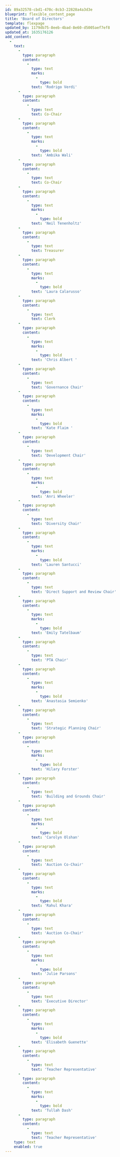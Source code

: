 ```yaml
---
id: 89a32578-cbd1-470c-8cb3-22828a4a3d3e
blueprint: flexible_content_page
title: 'Board of Directors'
template: flexpage
updated_by: 1179db75-8eeb-4bad-8e60-d5005aef7ef8
updated_at: 1635176126
add_content:
  -
    text:
      -
        type: paragraph
        content:
          -
            type: text
            marks:
              -
                type: bold
            text: 'Rodrigo Verdi'
      -
        type: paragraph
        content:
          -
            type: text
            text: Co-Chair
      -
        type: paragraph
        content:
          -
            type: text
            marks:
              -
                type: bold
            text: 'Ambika Wali'
      -
        type: paragraph
        content:
          -
            type: text
            text: Co-Chair
      -
        type: paragraph
        content:
          -
            type: text
            marks:
              -
                type: bold
            text: 'Neil Tenenholtz'
      -
        type: paragraph
        content:
          -
            type: text
            text: Treasurer
      -
        type: paragraph
        content:
          -
            type: text
            marks:
              -
                type: bold
            text: 'Laura Calarusso'
      -
        type: paragraph
        content:
          -
            type: text
            text: Clerk
      -
        type: paragraph
        content:
          -
            type: text
            marks:
              -
                type: bold
            text: 'Chris Albert '
      -
        type: paragraph
        content:
          -
            type: text
            text: 'Governance Chair'
      -
        type: paragraph
        content:
          -
            type: text
            marks:
              -
                type: bold
            text: 'Kate Flaim '
      -
        type: paragraph
        content:
          -
            type: text
            text: 'Development Chair'
      -
        type: paragraph
        content:
          -
            type: text
            marks:
              -
                type: bold
            text: 'Anri Wheeler'
      -
        type: paragraph
        content:
          -
            type: text
            text: 'Diversity Chair'
      -
        type: paragraph
        content:
          -
            type: text
            marks:
              -
                type: bold
            text: 'Lauren Santucci'
      -
        type: paragraph
        content:
          -
            type: text
            text: 'Direct Support and Review Chair'
      -
        type: paragraph
        content:
          -
            type: text
            marks:
              -
                type: bold
            text: 'Emily Tatelbaum'
      -
        type: paragraph
        content:
          -
            type: text
            text: 'PTA Chair'
      -
        type: paragraph
        content:
          -
            type: text
            marks:
              -
                type: bold
            text: 'Anastasia Semienko'
      -
        type: paragraph
        content:
          -
            type: text
            text: 'Strategic Planning Chair'
      -
        type: paragraph
        content:
          -
            type: text
            marks:
              -
                type: bold
            text: 'Hilary Forster'
      -
        type: paragraph
        content:
          -
            type: text
            text: 'Building and Grounds Chair'
      -
        type: paragraph
        content:
          -
            type: text
            marks:
              -
                type: bold
            text: 'Carolyn Olshan'
      -
        type: paragraph
        content:
          -
            type: text
            text: 'Auction Co-Chair'
      -
        type: paragraph
        content:
          -
            type: text
            marks:
              -
                type: bold
            text: 'Rahul Khara'
      -
        type: paragraph
        content:
          -
            type: text
            text: 'Auction Co-Chair'
      -
        type: paragraph
        content:
          -
            type: text
            marks:
              -
                type: bold
            text: 'Julie Parsons'
      -
        type: paragraph
        content:
          -
            type: text
            text: 'Executive Director'
      -
        type: paragraph
        content:
          -
            type: text
            marks:
              -
                type: bold
            text: 'Elisabeth Guenette'
      -
        type: paragraph
        content:
          -
            type: text
            text: 'Teacher Representative'
      -
        type: paragraph
        content:
          -
            type: text
            marks:
              -
                type: bold
            text: 'Tullah Dash'
      -
        type: paragraph
        content:
          -
            type: text
            text: 'Teacher Representative'
    type: text
    enabled: true
---
```

